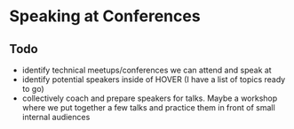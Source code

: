 # Speaking at Conferences

## Todo

- identify technical meetups/conferences we can attend and speak at
- identify potential speakers inside of HOVER (I have a list of topics ready to go)
- collectively coach and prepare speakers for talks. Maybe a workshop where we put together a few talks and practice them in front of small internal audiences
